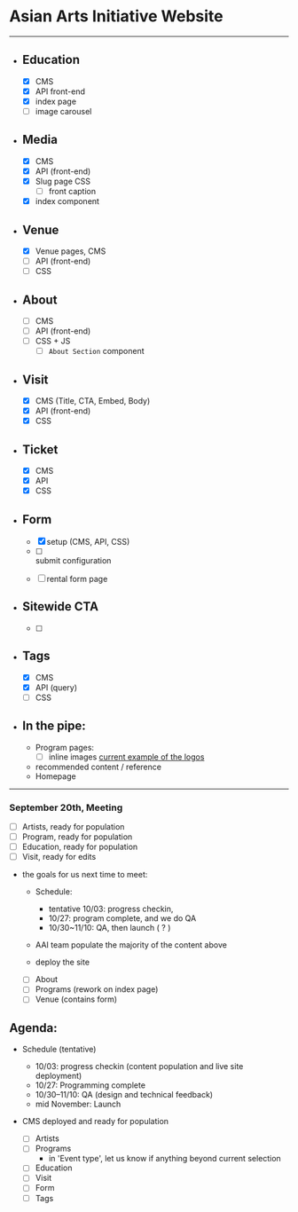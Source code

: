 # Asian Arts Initiative Website

-----
- ## Education 
    - [x] CMS
    - [x] API front-end
    - [x] index page
    - [ ] image carousel

- ## Media 
    - [x] CMS
    - [x] API (front-end)
    - [x] Slug page CSS
        - [ ] front caption
    - [x] index component

- ## Venue
    - [x] Venue pages, CMS
    - [ ] API (front-end)
    - [ ] CSS

- ## About
    - [ ] CMS
    - [ ] API (front-end)
    - [ ] CSS + JS
        - [ ] `About Section` component

- ## Visit
    - [x] CMS (Title, CTA, Embed, Body)
    - [x] API (front-end)
    - [x] CSS

- ## Ticket
    - [x] CMS
    - [x] API
    - [x] CSS

- ## Form
    - [x] setup (CMS, API, CSS)
    - [ ] <form> submit configuration
    - [ ] rental form page

- ## Sitewide CTA
    - [ ] 

- ## Tags
    - [x] CMS
    - [x] API (query)
    - [ ] CSS

- ## In the pipe:
    - Program pages: 
        - [ ] inline images [current example of the logos](https://asianartsinitiative.org/events/virtual-avatar-workshop)
    - recommended content / reference
    - Homepage

-----
### September 20th, Meeting 
- [ ] Artists, ready for population
- [ ] Program, ready for population
- [ ] Education, ready for population
- [ ] Visit, ready for edits

- the goals for us next time to meet:
    - Schedule:
        - tentative 10/03: progress checkin, 
        - 10/27: program complete, and we do QA 
        - 10/30~11/10: QA, then launch ( ? )

    - AAI team populate the majority of the content above
    - deploy the site
    - [ ] About 
    - [ ] Programs (rework on index page) 
    - [ ] Venue (contains form)

## Agenda: 
- Schedule (tentative)
    - 10/03: progress checkin (content population and live site deployment) 
    - 10/27: Programming complete
    - 10/30–11/10: QA (design and technical feedback)
    - mid November: Launch

- CMS deployed and ready for population
    - [ ] Artists
    - [ ] Programs
        - in 'Event type', let us know if anything beyond current selection
    - [ ] Education
    - [ ] Visit
    - [ ] Form
    - [ ] Tags
